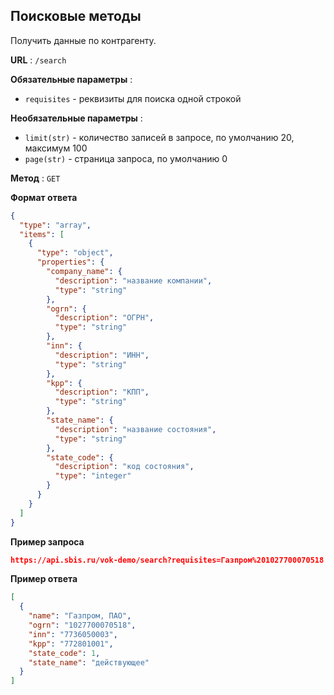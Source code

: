 ## Поисковые методы

Получить данные по контрагенту.

**URL** : `/search`

**Обязательные параметры** :
- `requisites` - реквизиты для поиска одной строкой

**Необязательные параметры** :
- `limit(str)` - количество записей в запросе, по умолчанию 20, максимум 100
- `page(str)` - страница запроса, по умолчанию 0

**Метод** : `GET`

**Формат ответа**

```json
{
  "type": "array",
  "items": [
    {
      "type": "object",
      "properties": {
        "company_name": {
          "description": "название компании",
          "type": "string"
        },
        "ogrn": {
          "description": "ОГРН",
          "type": "string"
        },
        "inn": {
          "description": "ИНН",
          "type": "string"
        },
        "kpp": {
          "description": "КПП",
          "type": "string"
        },
        "state_name": {
          "description": "название состояния",
          "type": "string"
        },
        "state_code": {
          "description": "код состояния",
          "type": "integer"
        }
      }
    }
  ]
}
```

**Пример запроса**

```json
https://api.sbis.ru/vok-demo/search?requisites=Газпром%201027700070518
```

**Пример ответа**

```json
[
  {
    "name": "Газпром, ПАО",
    "ogrn": "1027700070518",
    "inn": "7736050003",
    "kpp": "772801001",
    "state_code": 1,
    "state_name": "действующее"
  }
]
```
